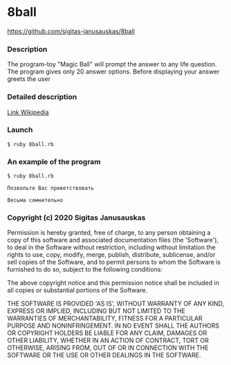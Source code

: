 # 8ball 

https://github.com/sigitas-janusauskas/8ball

### Description

Тhe program-toy "Magic Ball" will prompt the answer to any life question. The program gives only 20 answer options. Before displaying your answer greets the user

### Detailed description

[Link Wikipedia](https://en.wikipedia.org/wiki/Magic_8-Ball)

### Launch

```
$ ruby 8ball.rb
```
### An example of the program
```console
$ ruby 8ball.rb

Позвольте Вас приветствовать

Весьма сомнительно
```
### Copyright (c) 2020 Sigitas Janusauskas

Permission is hereby granted, free of charge, to any person obtaining a copy of this software and associated documentation files (the 'Software'), to deal in the Software without restriction, including without limitation the rights to use, copy, modify, merge, publish, distribute, sublicense, and/or sell copies of the Software, and to permit persons to whom the Software is furnished to do so, subject to the following conditions:

The above copyright notice and this permission notice shall be included in all copies or substantial portions of the Software.

THE SOFTWARE IS PROVIDED 'AS IS', WITHOUT WARRANTY OF ANY KIND, EXPRESS OR IMPLIED, INCLUDING BUT NOT LIMITED TO THE WARRANTIES OF MERCHANTABILITY, FITNESS FOR A PARTICULAR PURPOSE AND NONINFRINGEMENT. IN NO EVENT SHALL THE AUTHORS OR COPYRIGHT HOLDERS BE LIABLE FOR ANY CLAIM, DAMAGES OR OTHER LIABILITY, WHETHER IN AN ACTION OF CONTRACT, TORT OR OTHERWISE, ARISING FROM, OUT OF OR IN CONNECTION WITH THE SOFTWARE OR THE USE OR OTHER DEALINGS IN THE SOFTWARE.
